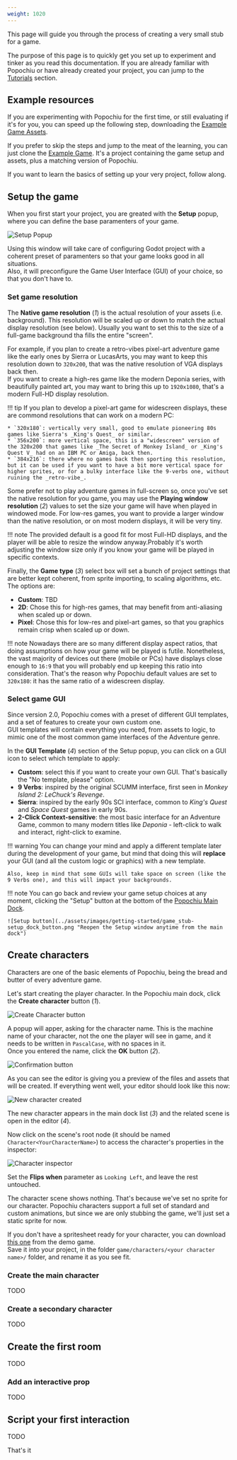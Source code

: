 ```yaml
---
weight: 1020
---
```


This page will guide you through the process of creating a very small stub for a game.

The purpose of this page is to quickly get you set up to experiment and tinker as you read this documentation. If you are already familiar with Popochiu or have already created your project, you can jump to the [Tutorials](/getting-started/tutorials) section.

## Example resources

If you are experimenting with Popochiu for the first time, or still evaluating if it's for you, you can speed up the following step, downloading the [Example Game Assets](/getting-started/example-resources#example-assets).

If you prefer to skip the steps and jump to the meat of the learning, you can just clone the [Example Game](/getting-started/example-resources#example-game). It's a project containing the game setup and assets, plus a matching version of Popochiu.

If you want to learn the basics of setting up your very project, follow along.

## Setup the game

When you first start your project, you are greated with the **Setup** popup, where you can define the base paramenters of your game.

![Setup Popup](../assets/images/getting-started/game_stub-setup_popup.png "Popochiu's Setup popup window")

Using this window will take care of configuring Godot project with a coherent preset of paramenters so that your game looks good in all situations.  
Also, it will preconfigure the Game User Interface (GUI) of your choice, so that you don't have to.

### Set game resolution

The **Native game resolution** (_1_) is the actual resolution of your assets (i.e. background). This resolution will be scaled up or down to match the actual display resolution (see below). Usually you want to set this to the size of a full-game background tha fills the entire "screen".

For example, if you plan to create a retro-vibes pixel-art adventure game like the early ones by Sierra or LucasArts, you may want to keep this resolution down to `320x200`, that was the native resolution of VGA displays back then.  
If you want to create a high-res game like the modern Deponia series, with beautifully painted art, you may want to bring this up to `1920x1080`, that's a modern Full-HD display resolution.

!!! tip
    If you plan to develop a pixel-art game for widescreen displays, these are commond resolutions that can work on a modern PC:

    * `320x180`: vertically very small, good to emulate pioneering 80s games like Sierra's _King's Quest_ or similar.
    * `356x200`: more vertical space, this is a "widescreen" version of the 320x200 that games like _The Secret of Monkey Island_ or _King's Quest V_ had on an IBM PC or Amiga, back then.
    * `384x216`: there where no games back then sporting this resolution, but it can be used if you want to have a bit more vertical space for higher sprites, or for a bulky interface like the 9-verbs one, without ruining the _retro-vibe_.

Some prefer not to play adventure games in full-screen so, once you've set the native resolution for you game, you may use the **Playing window resolution** (_2_) values to set the size your game will have when played in windowed mode. For low-res games, you want to provide a larger window than the native resolution, or on most modern displays, it will be very tiny.  

!!! note
    The provided default is a good fit for most Full-HD displays, and the player will be able to resize the window anyway.Probably it's worth adjusting the window size only if you know your game will be played in specific contexts.

Finally, the **Game type** (_3_) select box will set a bunch of project settings that are better kept coherent, from sprite importing, to scaling algorithms, etc. The options are:

* **Custom**: TBD
* **2D**: Chose this for high-res games, that may benefit from anti-aliasing when scaled up or down.
* **Pixel**: Chose this for low-res and pixel-art games, so that you graphics remain crisp when scaled up or down.

!!! note
    Nowadays there are so many different display aspect ratios, that doing assumptions on how your game will be played is futile. Nonetheless, the vast majority of devices out there (mobile or PCs) have displays close enough to `16:9` that you will probably end up keeping this ratio into consideration. That's the reason why Popochiu default values are set to `320x180`: it has the same ratio of a widescreen display.

### Select game GUI

Since version 2.0, Popochiu comes with a preset of different GUI templates, and a set of features to create your own custom one.  
GUI templates will contain everything you need, from assets to logic, to mimic one of the most common game interfaces of the Adventure genre.

In the **GUI Template** (_4_) section of the Setup popup, you can click on a GUI icon to select which template to apply:

* **Custom**: select this if you want to create your own GUI. That's basically the "No template, please" option.
* **9 Verbs**: inspired by the original SCUMM interface, first seen in _Monkey Island 2: LeChuck's Revenge_.
* **Sierra**: inspired by the early 90s SCI interface, common to _King's Quest_ and _Space Quest_ games in early 90s.
* **2-Click Context-sensitive**: the most basic interface for an Adventure Game, common to many modern titles like _Deponia_ - left-click to walk and interact, right-click to examine.

!!! warning
    You can change your mind and apply a different template later during the development of your game, but mind that doing this will **replace** your GUI (and all the custom logic or graphics) with a new template.

    Also, keep in mind that some GUIs will take space on screen (like the 9 Verbs one), and this will impact your backgrounds.

!!! note
    You can go back and review your game setup choices at any moment, clicking the "Setup" button at the bottom of the [Popochiu Main Dock](#TBD).

    ![Setup button](../assets/images/getting-started/game_stub-setup_dock_button.png "Reopen the Setup window anytime from the main dock")

## Create characters

Characters are one of the basic elements of Popochiu, being the bread and butter of every adventure game.

Let's start creating the player character. In the Popochiu main dock, click the **Create character** button (_1_).

![Create Character button](../assets/images/getting-started/game_stub-character-1-create-button.png "Press the button to create a new character")

A popup will apper, asking for the character name. This is the machine name of your character, not the one the player will see in game, and it needs to be written in `PascalCase`, with no spaces in it.  
Once you entered the name, click the **OK** button (_2_).

![Confirmation button](../assets/images/getting-started/game_stub-character-2-creation-popup.png "Confirm the character name")

As you can see the editor is giving you a preview of the files and assets that will be created. If everything went well, your editor should look like this now:

![New character created](../assets/images/getting-started/game_stub-character-3-editor.png "Your editor after creating a new character")

The new character appears in the main dock list (_3_) and the related scene is open in the editor (_4_).

Now click on the scene's root node (it should be named `Character<YourCharacterName>`) to access the character's properties in the inspector:

![Character inspector](../assets/images/getting-started/game_stub-character-5-inspector.png "The newly created character's inspector")

Set the **Flips when** parameter as `Looking Left`, and leave the rest untouched.

The character scene shows nothing. That's because we've set no sprite for our character. Popochiu characters support a full set of standard and custom animations, but since we are only stubbing the game, we'll just set a static sprite for now.

If you don't have a spritesheet ready for your character, you can download [this one](https://github.com/carenalgas/popochiu_2-sample_project/blob/16fc323f1c63388e6b97a30d678aa71e6e1d9db9/game/characters/goddiu/goddiu.png) from the demo game.  
Save it into your project, in the folder `game/characters/<your character name>/` folder, and rename it as you see fit.


### Create the main character

TODO

### Create a secondary character

TODO

## Create the first room

TODO

### Add an interactive prop

TODO

## Script your first interaction

TODO

That's it